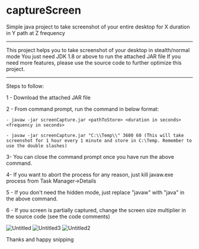 # captureScreen

Simple java project to take screenshot of your entire desktop for X duration in Y path at Z frequency

***************************************************************************************
This project helps you to take screenshot of your desktop in stealth/normal mode
You just need JDK 1.8 or above to run the attached JAR file
If you need more features, please use the source code to further optimize this project.
***************************************************************************************

Steps to follow:

1 - Download the attached JAR file

2 - From command prompt, run the command in below format:
	
	- javaw -jar screenCapture.jar <pathToStore> <duration in seconds> <frequency in seconds>

	- javaw -jar screenCapture.jar "C:\\Temp\\" 3600 60 (This will take screenshot for 1 hour every 1 minute and store in C:\Temp. Remember to use the double slashes)

3-  You can close the command prompt once you have run the above command. 

4-  If you want to abort the process for any reason, just kill javaw.exe process from Task Manager->Details

5 - If you don't need the hidden mode, just replace "javaw" with "java" in the above command.

6 - If you screen is partially captured, change the screen size multiplier in the source code (see the code comments)


![Untitled](https://user-images.githubusercontent.com/19985725/76488239-77b3f180-63ea-11ea-8b48-b4beac783de7.png)
![Untitled3](https://user-images.githubusercontent.com/19985725/76488249-7f739600-63ea-11ea-80c8-6fe9ba8427ef.png)
![Untitled2](https://user-images.githubusercontent.com/19985725/76488245-7be00f00-63ea-11ea-81bd-d474c16e16d1.png)


Thanks and happy snipping
